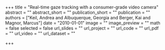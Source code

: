 +++
title = "Real-time gaze tracking with a consumer-grade video camera"
abstract = ""
abstract_short = ""
publication_short = ""
publication = ""
authors = ["Keil, Andrea and Albuquerque, Georgia and Berger, Kai and Magnor, Marcus"]
date = "2010-01-01"
image = ""
image_preview = ""
math = false
selected = false
url_slides = ""
url_project = ""
url_code = ""
url_pdf = ""
url_video = ""
url_dataset = ""

+++
